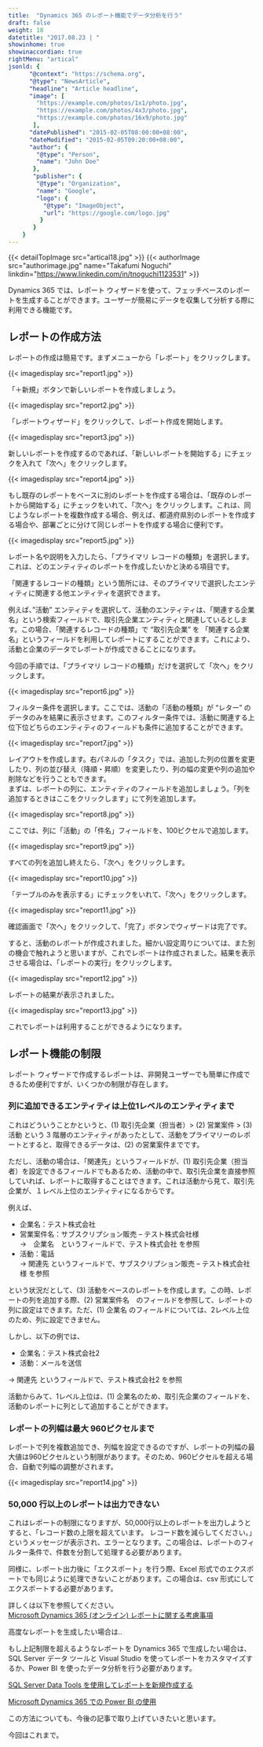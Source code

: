 ```yaml
---
title:  "Dynamics 365 のレポート機能でデータ分析を行う"
draft: false
weight: 18
datetitle: "2017.08.23 | "
showinhome: true
showinaccordian: true
rightMenu: "artical"
jsonld: {
      "@context": "https://schema.org",
      "@type": "NewsArticle",
      "headline": "Article headline",
      "image": [
        "https://example.com/photos/1x1/photo.jpg",
        "https://example.com/photos/4x3/photo.jpg",
        "https://example.com/photos/16x9/photo.jpg"
       ],
      "datePublished": "2015-02-05T08:00:00+08:00",
      "dateModified": "2015-02-05T09:20:00+08:00",
      "author": {
        "@type": "Person",
        "name": "John Doe"
       },
       "publisher": {
        "@type": "Organization",
        "name": "Google",
        "logo": {
          "@type": "ImageObject",
          "url": "https://google.com/logo.jpg"
         }
       }
    }
---
```

{{< detailTopImage src="artical18.jpg" >}}
{{< authorImage src="authorimage.jpg" name="Takafumi Noguchi" linkdin="https://www.linkedin.com/in/tnoguchi1123531" >}}

<!-- Intro  -->
Dynamics 365 では、レポート ウィザードを使って、フェッチベースのレポートを生成することができます。ユーザーが簡易にデータを収集して分析する際に利用できる機能です。

## レポートの作成方法
レポートの作成は簡易です。まずメニューから「レポート」をクリックします。
<!-- Image= report1.jpg -->
{{< imagedisplay src="report1.jpg" >}}

「＋新規」ボタンで新しいレポートを作成しましょう。
<!-- Image= report2.jpg -->
{{< imagedisplay src="report2.jpg" >}}

「レポートウィザード」をクリックして、レポート作成を開始します。
<!-- Image= report3.jpg -->
{{< imagedisplay src="report3.jpg" >}}

新しいレポートを作成するのであれば、「新しいレポートを開始する」にチェックを入れて「次へ」をクリックします。
<!-- Image= report4.jpg -->
{{< imagedisplay src="report4.jpg" >}}

もし既存のレポートをベースに別のレポートを作成する場合は、「既存のレポートから開始する」にチェックをいれて、「次へ」をクリックします。これは、同じようなレポートを複数作成する場合、例えば、都道府県別のレポートを作成する場合や、部署ごとに分けて同じレポートを作成する場合に便利です。
<!-- Image= report5.jpg -->
{{< imagedisplay src="report5.jpg" >}}

レポート名や説明を入力したら、「プライマリ レコードの種類」を選択します。これは、どのエンティティのレポートを作成したいかと決める項目です。

「関連するレコードの種類」という箇所には、そのプライマリで選択したエンティティに関連する他エンティティを選択できます。

例えば、”活動” エンティティを選択して、活動のエンティティは、「関連する企業名」という検索フィールドで、取引先企業エンティティと関連しているとします。この場合、「関連するレコードの種類」で “取引先企業” を 「関連する企業名」というフィールドを利用してレポートにすることができます。これにより、活動と企業のデータでレポートが作成できることになります。

今回の手順では、「プライマリ レコードの種類」だけを選択して「次へ」をクリックします。
<!-- Image= report6.jpg -->
{{< imagedisplay src="report6.jpg" >}}

フィルター条件を選択します。ここでは、活動の「活動の種類」が “レター” のデータのみを結果に表示させます。このフィルター条件では、活動に関連する上位下位どちらのエンティティのフィールドも条件に追加することができます。
<!-- Image= report7.jpg -->
{{< imagedisplay src="report7.jpg" >}}

レイアウトを作成します。右パネルの「タスク」では、追加した列の位置を変更したり、列の並び替え（降順・昇順）を変更したり、列の幅の変更や列の追加や削除などを行うこともできます。     
まずは、レポートの列に、エンティティのフィールドを追加しましょう。「列を追加するときはここをクリックします」にて列を追加します。
<!-- Image= report8.jpg -->
{{< imagedisplay src="report8.jpg" >}}

ここでは、列に「活動」の「件名」フィールドを、100ピクセルで追加します。
<!-- Image= report9.jpg -->
{{< imagedisplay src="report9.jpg" >}}

すべての列を追加し終えたら、「次へ」をクリックします。
<!-- Image= report10.jpg -->
{{< imagedisplay src="report10.jpg" >}}

「テーブルのみを表示する」にチェックをいれて、「次へ」をクリックします。
<!-- Image= report11.jpg -->
{{< imagedisplay src="report11.jpg" >}}

確認画面で「次へ」をクリックして、「完了」ボタンでウィザードは完了です。

すると、活動のレポートが作成されました。細かい設定周りについては、また別の機会で触れようと思いますが、これでレポートは作成されました。結果を表示させる場合は、「レポートの実行」をクリックします。
<!-- Image= report12.jpg -->
{{< imagedisplay src="report12.jpg" >}}

レポートの結果が表示されました。
<!-- Image= report13.jpg -->
{{< imagedisplay src="report13.jpg" >}}

これでレポートは利用することができるようになります。

## レポート機能の制限
レポート ウィザードで作成するレポートは、非開発ユーザーでも簡単に作成できるため便利ですが、いくつかの制限が存在します。

### 列に追加できるエンティティは上位1レベルのエンティティまで
これはどういうことかというと、(1) 取引先企業（担当者）> (2) 営業案件 > (3) 活動 という 3 階層のエンティティがあったとして、活動をプライマリーのレポートとすると、取得できるデータは、(2) の営業案件までです。

ただし、活動の場合は、「関連先」というフィールドが、(1) 取引先企業（担当者）を設定できるフィールドでもあるため、活動の中で、取引先企業を直接参照していれば、レポートに取得することはできます。これは活動から見て、取引先企業が、１レベル上位のエンティティになるからです。

例えば、
* 企業名：テスト株式会社
* 営業案件名：サブスクリプション販売 – テスト株式会社様      
  →　企業名　というフィールドで、テスト株式会社 を参照     
* 活動：電話     
  →   関連先 というフィールドで、サブスクリプション販売 – テスト株式会社様 を参照

という状況だとして、(3) 活動をベースのレポートを作成します。この時、レポートの列を追加する際、(2) 営業案件名　のフィールドを参照して、レポートの列に設定はできます。ただ、(1) 企業名 のフィールドについては、2レベル上位のため、列に設定できません。

しかし、以下の例では、

* 企業名：テスト株式会社2
* 活動：メールを送信

→   関連先 というフィールドで、テスト株式会社2 を参照

活動からみて、1レベル上位は、(1) 企業名のため、取引先企業のフィールドを、活動のレポートに列として追加することができます。

### レポートの列幅は最大 960ピクセルまで
レポートで列を複数追加でき、列幅を設定できるのですが、レポートの列幅の最大値は960ピクセルという制限があります。そのため、960ピクセルを超える場合、自動で列幅の調整がされます。
<!-- Image= report14.jpg -->
{{< imagedisplay src="report14.jpg" >}}

### 50,000 行以上のレポートは出力できない
これはレポートの制限になりますが、50,000行以上のレポートを出力しようとすると、「レコード数の上限を超えています。 レコード数を減らしてください。」というメッセージが表示され、エラーとなります。この場合は、レポートのフィルター条件で、件数を分割して処理する必要があります。

同様に、レポート出力後に「エクスポート」を行う際、Excel 形式でのエクスポートでも同じように処理できないことがあります。この場合は、csv 形式にしてエクスポートする必要があります。

詳しくは以下を参照してください。     
[Microsoft Dynamics 365 (オンライン) レポートに関する考慮事項](https://technet.microsoft.com/ja-jp/library/dn792525.aspx)

高度なレポートを生成したい場合は..

もし上記制限を超えるようなレポートを Dynamics 365 で生成したい場合は、SQL Server データ ツールと Visual Studio を使ってレポートをカスタマイズするか、Power BI を使ったデータ分析を行う必要があります。

[SQL Server Data Tools を使用してレポートを新規作成する](https://technet.microsoft.com/ja-jp/library/dn531151.aspx)

[Microsoft Dynamics 365 での Power BI の使用](https://technet.microsoft.com/ja-jp/library/dn708055.aspx)

この方法についても、今後の記事で取り上げていきたいと思います。

今回はこれまで。